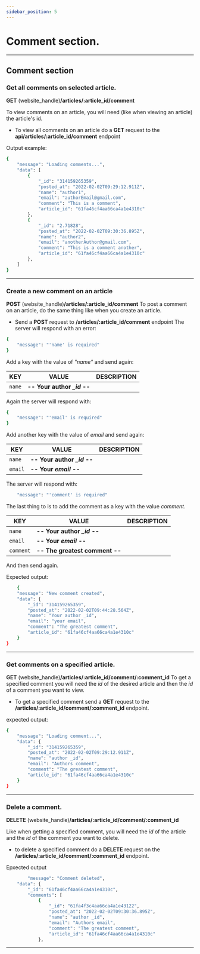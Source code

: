 ```yaml
---
sidebar_position: 5
---
```

# Comment section. 

---
## Comment section
### Get all comments on selected article.
**GET** (website_handle)**/articles/:article_id/comment**

To view comments on an article, you will need (like when viewing an article) the article's id.

- To view all comments on an article do a **GET** request to the **api/articles/:article_id/comment** endpoint

Output example:
```bash
{
    "message": "Loading comments...",
    "data": [
        {
            "_id": "314159265359",
            "posted_at": "2022-02-02T09:29:12.911Z",
            "name": "author1",
            "email": "authorEmail@gmail.com",
            "comment": "This is a comment",
            "article_id": "61fa46cf4aa66ca4a1e4310c"
        },
        {
            "_id": "2.71828",
            "posted_at": "2022-02-02T09:30:36.895Z",
            "name": "author2",
            "email": "anotherAuthor@gmail.com",
            "comment": "This is a comment another",
            "article_id": "61fa46cf4aa66ca4a1e4310c"
        },
    ]
}
```
--- 
### Create a new comment on an article
**POST** (website_handle)**/articles/:article_id/comment**
To post a comment on an article, do the same thing like when you create an article.

- Send a **POST** request to **/articles/:article_id/comment** endpoint
The server will respond with an error:
```bash
{
    "message": "'name' is required"
}
```
Add a key with the value of *"name"* and send again: 

|KEY  |VALUE             |DESCRIPTION
|----------|----------------------------|---------------
|`name`|   **-- Your author *_id* --** | 

Again the server will respond with:
```bash
{
    "message": "'email' is required"
}
```
Add another key with the value of *email* and send again:

|KEY  |VALUE             |DESCRIPTION
|----------|----------------------------|---------------
|`name`|   **-- Your author *_id* --** | 
|`email`|   **-- Your *email* --** |

The server will respond with: 
```bash
    "message": "'comment' is required"
```

The last thing to is to add the comment as a key with the value *comment*.

|KEY  |VALUE             |DESCRIPTION
|----------|----------------------------|---------------
|`name`|   **-- Your author *_id* --** | 
|`email`|   **-- Your *email* --** |
|`comment`|   **-- The greatest comment --** |

And then send again.

Expected output:
```bash
    {
    "message": "New comment created",
    "data": {
        "_id": "314159265359",
        "posted_at": "2022-02-02T09:44:28.564Z",
        "name": "Your author _id",
        "email": "your email",
        "comment": "The greatest comment",
        "article_id": "61fa46cf4aa66ca4a1e4310c"
    }
}
```
--- 

### Get comments on a specified article.
**GET** (website_handle)**/articles/:article_id/comment/:comment_id**
To get a specified comment you will need the *id* of the desired article and then the *id* of a comment you want to view.

- To get a specified comment send a **GET** request to the **/articles/:article_id/comment/:comment_id** endpoint.

expected output:
```bash
{
    "message": "Loading comment...",
    "data": {
        "_id": "314159265359",
        "posted_at": "2022-02-02T09:29:12.911Z",
        "name": "author _id",
        "email": "Authors comment",
        "comment": "The greatest comment",
        "article_id": "61fa46cf4aa66ca4a1e4310c"
    }
}
```

---
### Delete a comment.
**DELETE** (website_handle)**/articles/:article_id/comment/:comment_id**

Like when getting a specified comment, you will need the *id* of the article and the *id* of the comment you want to delete.

- to delete a specified comment do a **DELETE** request on the **/articles/:article_id/comment/:comment_id** endpoint.

Epxected output
```bash
        "message": "Comment deleted",
    "data": {
        "_id": "61fa46cf4aa66ca4a1e4310c",
        "comments": [
            {
                "_id": "61fa4f3c4aa66ca4a1e43122",
                "posted_at": "2022-02-02T09:30:36.895Z",
                "name": "author _id",
                "email": "Authors email",
                "comment": "The greatest comment",
                "article_id": "61fa46cf4aa66ca4a1e4310c"
            },
```

---
